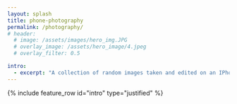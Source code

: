 ```yaml
---
layout: splash
title: phone-photography
permalink: /photography/
# header:
  # image: /assets/images/hero_img.JPG
  # overlay_image: /assets/hero_image/4.jpeg
  # overlay_filter: 0.5

intro:
  - excerpt: "A collection of random images taken and edited on an IPhone. These images reflect the different visuals that capture my attention and continue to change over the years."
---
```


{% include feature_row id="intro" type="justified" %}
